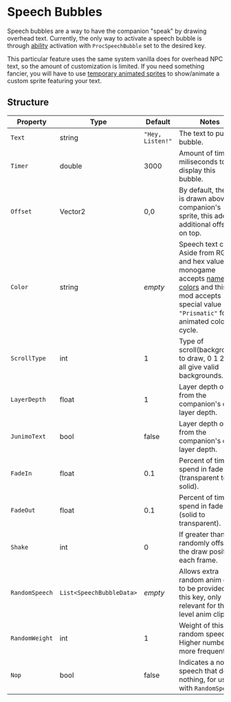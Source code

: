 # Speech Bubbles

Speech bubbles are a way to have the companion "speak" by drawing overhead text.
Currently, the only way to activate a speech bubble is through [ability](4-Ability.md) activation with `ProcSpeechBubble` set to the desired key.

This particular feature uses the same system vanilla does for overhead NPC text, so the amount of customization is limited. If you need something fancier, you will have to use [temporary animated sprites](5-Temporary%20Animated%20Sprite.md) to show/animate a custom sprite featuring your text.

## Structure

| Property | Type | Default | Notes |
| -------- | ---- | ------- | ----- |
| `Text` | string | `"Hey, Listen!"` | The text to put in a bubble. |
| `Timer` | double | 3000 | Amount of time in miliseconds to display this bubble. |
| `Offset` | Vector2 | 0,0 | By default, the text is drawn above the companion's sprite, this adds additional offset on top. |
| `Color` | string | _empty_ | Speech text color.<br>Aside from RGB and hex values, monogame accepts [named colors](https://docs.monogame.net/api/Microsoft.Xna.Framework.Color.html) and this mod accepts special value `"Prismatic"` for an animated color cycle. |
| `ScrollType` | int | 1 | Type of scroll(background) to draw, 0 1 2 3 4 all give valid backgrounds. |
| `LayerDepth` | float | 1 | Layer depth offset from the companion's draw layer depth. |
| `JunimoText` | bool | false | Layer depth offset from the companion's draw layer depth. |
| `FadeIn` | float | 0.1 | Percent of timer to spend in fade in (transparent to solid). |
| `FadeOut` | float | 0.1 | Percent of timer to spend in fade out (solid to transparent). |
| `Shake` | int | 0 | If greater than 0, randomly offset the draw position each frame. |
| `RandomSpeech` | `List<SpeechBubbleData>` | _empty_ | Allows extra random anim clips to be provided for this key, only relevant for the top level anim clip. |
| `RandomWeight` | int | 1 | Weight of this random speech. Higher number is more frequent. |
| `Nop` | bool | false | Indicates a no-op speech that does nothing, for use with `RandomSpeech`. |

